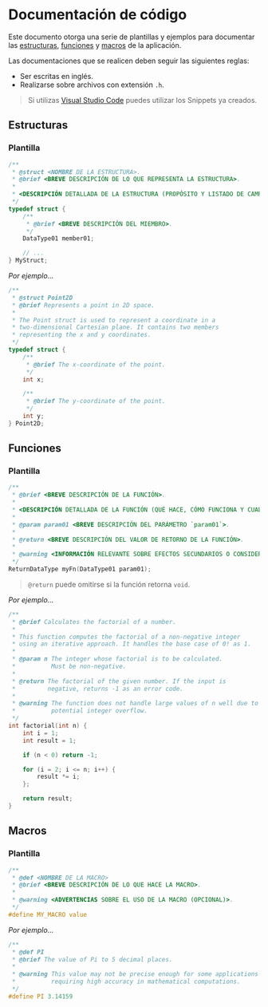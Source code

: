# Documentación de código

Este documento otorga una serie de plantillas y ejemplos para documentar las [estructuras](#estructuras), [funciones](#funciones) y [macros](#macros) de la aplicación.

Las documentaciones que se realicen deben seguir las siguientes reglas:

-   Ser escritas en inglés.
-   Realizarse sobre archivos con extensión `.h`.

> Si utilizas [Visual Studio Code](https://code.visualstudio.com/) puedes utilizar los Snippets ya creados.

## Estructuras

### Plantilla

```c
/**
 * @struct <NOMBRE DE LA ESTRUCTURA>.
 * @brief <BREVE DESCRIPCIÓN DE LO QUE REPRESENTA LA ESTRUCTURA>.
 *
 * <DESCRIPCIÓN DETALLADA DE LA ESTRUCTURA (PROPÓSITO Y LISTADO DE CAMPOS)>.
 */
typedef struct {
    /**
     * @brief <BREVE DESCRIPCIÓN DEL MIEMBRO>.
     */
    DataType01 member01;

    // ...
} MyStruct;
```

_Por ejemplo..._

```c
/**
 * @struct Point2D
 * @brief Represents a point in 2D space.
 *
 * The Point struct is used to represent a coordinate in a
 * two-dimensional Cartesian plane. It contains two members
 * representing the x and y coordinates.
 */
typedef struct {
    /**
     * @brief The x-coordinate of the point.
     */
    int x;

    /**
     * @brief The y-coordinate of the point.
     */
    int y;
} Point2D;
```

## Funciones

### Plantilla

```c
/**
 * @brief <BREVE DESCRIPCIÓN DE LA FUNCIÓN>.
 *
 * <DESCRIPCIÓN DETALLADA DE LA FUNCIÓN (QUÉ HACE, CÓMO FUNCIONA Y CUALQUIER INFORMACIÓN IMPORTANTE)>.
 *
 * @param param01 <BREVE DESCRIPCIÓN DEL PARÁMETRO `param01`>.
 *
 * @return <BREVE DESCRIPCIÓN DEL VALOR DE RETORNO DE LA FUNCIÓN>.
 *
 * @warning <INFORMACIÓN RELEVANTE SOBRE EFECTOS SECUNDARIOS O CONSIDERACIONES IMPORTANTES (OPCIONAL)>.
 */
ReturnDataType myFn(DataType01 param01);
```

> `@return` puede omitirse si la función retorna `void`.

_Por ejemplo..._

```c
/**
 * @brief Calculates the factorial of a number.
 *
 * This function computes the factorial of a non-negative integer
 * using an iterative approach. It handles the base case of 0! as 1.
 *
 * @param n The integer whose factorial is to be calculated.
 *          Must be non-negative.
 *
 * @return The factorial of the given number. If the input is
 *         negative, returns -1 as an error code.
 *
 * @warning The function does not handle large values of n well due to
 *          potential integer overflow.
 */
int factorial(int n) {
    int i = 1;
    int result = 1;

    if (n < 0) return -1;

    for (i = 2; i <= n; i++) {
        result *= i;
    };

    return result;
}
```

## Macros

### Plantilla

```c
/**
 * @def <NOMBRE DE LA MACRO>
 * @brief <BREVE DESCRIPCIÓN DE LO QUE HACE LA MACRO>.
 *
 * @warning <ADVERTENCIAS SOBRE EL USO DE LA MACRO (OPCIONAL)>.
 */
#define MY_MACRO value
```

_Por ejemplo..._

```c
/**
 * @def PI
 * @brief The value of Pi to 5 decimal places.
 *
 * @warning This value may not be precise enough for some applications
 *          requiring high accuracy in mathematical computations.
 */
#define PI 3.14159
```
